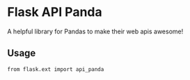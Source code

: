 # Flask API Panda
A helpful library for Pandas to make their web apis awesome!

## Usage
  
    from flask.ext import api_panda



